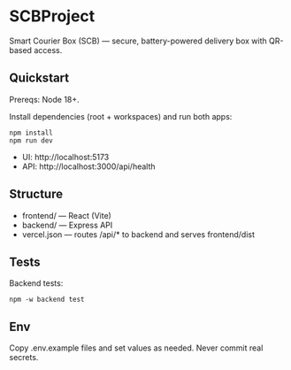# SCBProject

Smart Courier Box (SCB) — secure, battery-powered delivery box with QR-based access.

## Quickstart

Prereqs: Node 18+.

Install dependencies (root + workspaces) and run both apps:

```
npm install
npm run dev
```

- UI: http://localhost:5173
- API: http://localhost:3000/api/health

## Structure

- frontend/ — React (Vite)
- backend/ — Express API
- vercel.json — routes /api/* to backend and serves frontend/dist

## Tests

Backend tests:

```
npm -w backend test
```

## Env

Copy .env.example files and set values as needed. Never commit real secrets.
